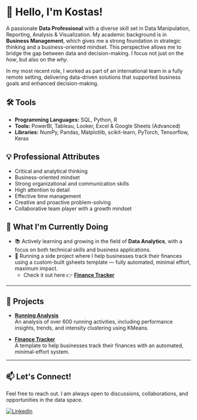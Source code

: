 # 👋 Hello, I'm Kostas!

A passionate **Data Professional** with a diverse skill set in Data Manipulation, Reporting, Analysis & Visualization.
My academic background is in **Business Management**, which gives me a strong foundation in strategic thinking and a business-oriented mindset. 
This perspective allows me to bridge the gap between data and decision-making. 
I focus not just on the *how*, but also on the *why*.  

In my most recent role, I worked as part of an international team in a fully remote setting, delivering data-driven solutions that supported business goals and enhanced decision-making.

## 🛠️ Tools

- **Programming Languages:** SQL, Python, R
- **Tools:** PowerBI, Tableau, Looker, Excel & Google Sheets (Advanced)
- **Libraries:** NumPy, Pandas, Matplotlib, scikit-learn, PyTorch, Tensorflow, Keras

## 💡 Professional Attributes

- Critical and analytical thinking
- Business-oriented mindset
- Strong organizational and communication skills
- High attention to detail
- Effective time management
- Creative and proactive problem-solving
- Collaborative team player with a growth mindset

## 🚀 What I'm Currently Doing

- 📚 Actively learning and growing in the field of **Data Analytics**, with a focus on both technical skills and business applications.
- 🧾 Running a side project where I help businesses track their finances using a custom-built gsheets template — fully automated, minimal effort, maximum impact.
  - Check it out here 👉 [**Finance Tracker**](https://github.com/kostaskes/gsheet-financial-template)
 
---

## 📂 Projects

- [**Running Analysis**](https://github.com/kostaskes/my-garmin-runs)  
  An analysis of over 600 running activities, including performance insights, trends, and intensity clustering using KMeans.

- [**Finance Tracker**](https://github.com/kostaskes/gsheet-financial-template)  
  A template to help businesses track their finances with an automated, minimal-effort system.

---


## 📫 Let's Connect!

Feel free to reach out. I am always open to discussions, collaborations, and opportunities in the data space.

[![LinkedIn](https://img.shields.io/badge/LinkedIn-Connect-blue)](https://www.linkedin.com/in/konstantinos-kesidis/)

